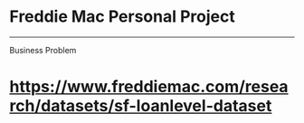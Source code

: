 # Freddie Mac Personal Project
---
Business Problem
# https://www.freddiemac.com/research/datasets/sf-loanlevel-dataset
